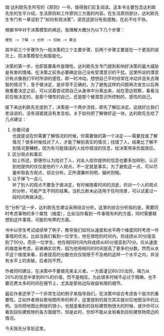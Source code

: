 瑞·达利欧先生所写的《原则》一书，值得我们反复阅读。这本书主要包含达利欧先生的生平介绍，生活原则和工作原则三方面的内容。在生活原则部分，达利欧先生专门有一章谈到了”如何有效决策”，读完这部分有些感触，在此不吐不快。

根据书中对于决策模型的阐述，我理解大概分为以下几个步骤：

```
理性 -> 了解 -> 分析 -> 归纳 -> 算法
```

其中前三个步骤作为一般决策的三个主要步骤，后两个步骤主要是在一个更高的层次上，将决策模型化和智能化。

决策的第一步，也即首要条件是理性。达利欧先生专门提到影响好决策的最大威胁是有害的情绪。在决策之前务必要确定自己没有受潜意识的干扰。这里所说的潜意识有点像我们平时所讲的感性，即一时冲动。想想自己平时经常在冲动并且失去理智的情况下，急于做决定，是非常不正确的。为了避免这样的问题再次发生以后再做重要决定之前，可以试着尝试把自己从身体中分离出来，站在旁边观察，看看当前在做决定的，是那个理性的自己，还是那个被潜意识所控制的，感性的自己。

接下来达利欧先生提到了，决策是一个两步流程，即先了解后决定。这就好比我们老话说的，没有调查就没有发言权。关于如何把了解做好这一块，达利欧先生给了几点建议：

1.  你要问谁  
    也就是说在你需要了解情况的时候，你需要做的第一个决定——需要找谁了解情况？很多时候找对了人，才能了解到真实的情况；找错了人，结果比了解不到情况更糟糕，因为有可能错误的人给你错误的信息，给决策带来负面效应。
2.  区分观点和事实  
    如上所述，即便你认为找对了人，对此人给你提供的信息也要多加辨别，认识到他提供的仅仅是他的个人观点，不一定就是事实。为了避免这一点，可以尽量听取各方观点，综合分析。正所谓兼听则明，偏听则暗。
3.  让子弹飞一会儿  
    听了别人的观点不要急于做决定，有时候随着时间的流逝，你对一个人的观点的分析，可能产生不同的结果。当机立断未必适用于任何场景，可以试着过一段时间再做决定。

在“分析”这一步，达利欧先生建议采用综合分析。这里的综合分析指的是，需要同时考虑事物的多个属性（维度），比如当你看到一件事情有利的方面，同时需要联想到这件事情，可能的有弊的方面。

书中以学生考试成绩举了例子，教导我们如何从速度和水平两个维度同时考虑一件事情的优劣。比如当我们看到一位学生，他在很短的时间内，将成绩从30分提高到了50分。而另一位学生，他在相同时间内将成绩从60分提高到70分。仅从速度的维度来考虑，前者确实优秀，因为他用相同的时间提高了更多的分数。然而从水平这个维度来看，前者提高的分数也仅仅局限于不及格的这样一个水平之内，并没有水平上的突破，后者则不然。

作者同时建议，在决策中不要做完美主义者。一方面谨记80/20法则，竭力从20%的信息中拿到80%的价值，而不是相反。为此很多时候不必过于精确，也不要花费太多的时间在细节上，尤其是那些边际收益有限的细节。

最后作者还举了一个非常生动的例子来指导我们，在决策中综合考虑各个层次的重要性。正如作者用谷歌地图所举的例子，这里提到的层次其实就对应地图当中的比例。当你把地图比例放的很小，也就是看到的目标建筑物很大的时候，或许你可以看到目标建筑物的各方面细节，但是此时，你却不能从全局看到目标建筑物周边的情况。

今天我先分享到这里。